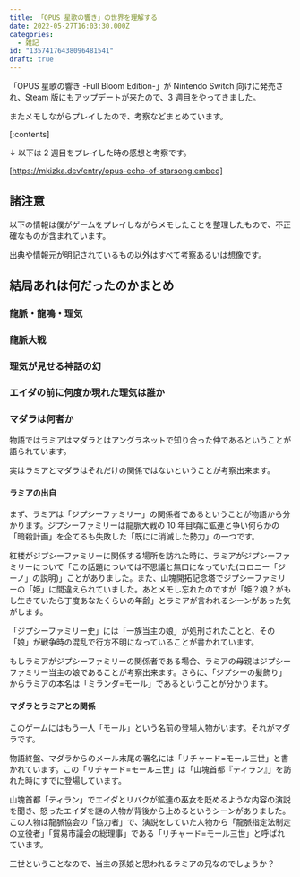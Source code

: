 ```yaml
---
title: 「OPUS 星歌の響き」の世界を理解する
date: 2022-05-27T16:03:30.000Z
categories:
  - 雑記
id: "13574176438096481541"
draft: true
---
```


「OPUS 星歌の響き -Full Bloom Edition-」が Nintendo Switch 向けに発売され、Steam 版にもアップデートが来たので、3 週目をやってきました。

またメモしながらプレイしたので、考察などまとめています。

<!-- more -->

[:contents]

↓ 以下は 2 週目をプレイした時の感想と考察です。

[https://mkizka.dev/entry/opus-echo-of-starsong:embed]

## 諸注意

以下の情報は僕がゲームをプレイしながらメモしたことを整理したもので、不正確なものが含まれています。

出典や情報元が明記されているもの以外はすべて考察あるいは想像です。

## 結局あれは何だったのかまとめ

### 龍脈・龍鳴・理気

### 龍脈大戦

### 理気が見せる神話の幻

### エイダの前に何度か現れた理気は誰か

### マダラは何者か

物語ではラミアはマダラとはアングラネットで知り合った仲であるということが語られています。

実はラミアとマダラはそれだけの関係ではないということが考察出来ます。

#### ラミアの出自

まず、ラミアは「ジプシーファミリー」の関係者であるということが物語から分かります。ジプシーファミリーは龍脈大戦の 10 年目頃に鉱連と争い何らかの「暗殺計画」を企てるも失敗した「既にに消滅した勢力」の一つです。

紅楼がジプシーファミリーに関係する場所を訪れた時に、ラミアがジプシーファミリーについて「この話題については不思議と無口になっていた(コロニー「ジーノ」の説明)」ことがありました。また、山塊開拓記念塔でジプシーファミリーの「姫」に間違えられていました。あとメモし忘れたのですが「姫？娘？がもし生きていたら丁度あなたくらいの年齢」とラミアが言われるシーンがあった気がします。

「ジプシーファミリー史」には「一族当主の娘」が処刑されたことと、その「娘」が戦争時の混乱で行方不明になっていることが書かれています。

もしラミアがジプシーファミリーの関係者である場合、ラミアの母親はジプシーファミリー当主の娘であることが考察出来ます。さらに、「ジプシーの髪飾り」からラミアの本名は「ミランダ=モール」であるということが分かります。

#### マダラとラミアとの関係

このゲームにはもう一人「モール」という名前の登場人物がいます。それがマダラです。

物語終盤、マダラからのメール末尾の署名には「リチャード=モール三世」と書かれています。この「リチャード=モール三世」は「山塊首都『ティラン』」を訪れた時にすでに登場しています。

山塊首都「ティラン」でエイダとリバクが鉱連の巫女を貶めるような内容の演説を聞き、怒ったエイダを謎の人物が背後から止めるというシーンがありました。この人物は龍脈協会の「協力者」で、演説をしていた人物から「龍脈指定法制定の立役者」「貿易市議会の総理事」である「リチャード=モール三世」と呼ばれています。

三世ということなので、当主の孫娘と思われるラミアの兄なのでしょうか？
